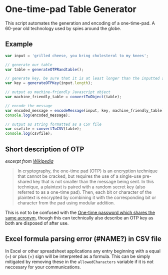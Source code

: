 # One-time-pad Table Generator

This script automates the generation and encoding of a one-time-pad. A 60-year old technology used by spies around the globe.

## Example
```js
var input = 'grilled cheese, you bring cholesterol to my knees';

// generate our table
var table = generateOTPRandtable();

// generate key, be sure that it is at least longer than the inputted string
var key = generateOTPKey(input.length);

// output as machine-friendly Javascript object
var machine_friendly_table = convertToObject(table);

// encode the message
var encoded_message = encodeMessage(input, key, machine_friendly_table);
console.log(encoded_message);

// output as string formatted as a CSV file
var csvfile = convertToCSV(table);
console.log(csvfile);
```

## Short description of OTP

*excerpt from [Wikipedia](https://en.wikipedia.org/wiki/One-time_pad)*
>In cryptography, the one-time pad (OTP) is an encryption technique that cannot be cracked, but requires the use of a single-use pre-shared key that is not smaller than the message being sent. In this technique, a plaintext is paired with a random secret key (also referred to as a one-time pad). Then, each bit or character of the plaintext is encrypted by combining it with the corresponding bit or character from the pad using modular addition.

This is not to be confused with the [One-time password which shares the same acronym](https://en.wikipedia.org/wiki/One-time_password), though this can technically also describe an OTP key as both are disposed of after use.

## Excel formula parsing error (#NAME?) in CSV file

In Excel or other spreadsheet applications any entry beginning with a equal (=) or plus (+) sign will be interpreted as a formula. This can be simply mitigated by removing these in the `allowedCharacters` variable if it is not neccesary for your communications.